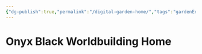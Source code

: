 ```yaml
---
{"dg-publish":true,"permalink":"/digital-garden-home/","tags":"gardenEntry"}
---
```



# Onyx Black Worldbuilding Home


